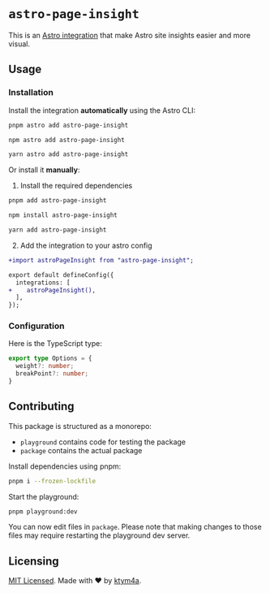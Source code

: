 # `astro-page-insight`

This is an [Astro integration](https://docs.astro.build/en/guides/integrations-guide/) that make Astro site insights easier and more visual.

## Usage

### Installation

Install the integration **automatically** using the Astro CLI:

```bash
pnpm astro add astro-page-insight
```

```bash
npm astro add astro-page-insight
```

```bash
yarn astro add astro-page-insight
```

Or install it **manually**:

1. Install the required dependencies

```bash
pnpm add astro-page-insight
```

```bash
npm install astro-page-insight
```

```bash
yarn add astro-page-insight
```

2. Add the integration to your astro config

```diff
+import astroPageInsight from "astro-page-insight";

export default defineConfig({
  integrations: [
+    astroPageInsight(),
  ],
});
```

### Configuration

Here is the TypeScript type:

```ts
export type Options = {
  weight?: number;
  breakPoint?: number;
}
```

## Contributing

This package is structured as a monorepo:

- `playground` contains code for testing the package
- `package` contains the actual package

Install dependencies using pnpm: 

```bash
pnpm i --frozen-lockfile
```

Start the playground:

```bash
pnpm playground:dev
```

You can now edit files in `package`. Please note that making changes to those files may require restarting the playground dev server.

## Licensing

[MIT Licensed](https://github.com/ktym4a/astro-page-insight/blob/main/LICENSE). Made with ❤️ by [ktym4a](https://github.com/ktym4a).

<!-- ## Acknowledgements

TODO: -->
